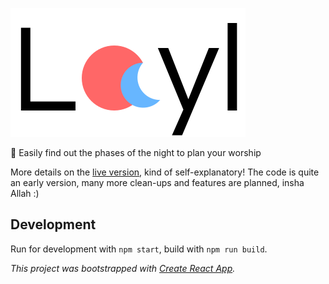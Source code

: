 ![logo](https://raw.githubusercontent.com/mr-islam/layl/master/src/logo.svg?token=AEG3JJH3SDS3NLXCFALQEBS4ZQXKA?sanitize=true)

🌙 Easily find out the phases of the night to plan your worship

More details on the [live version](https://layl.navedislam.com), kind of self-explanatory! The code is quite an early version, many more clean-ups and features are planned, insha Allah :)

## Development

Run for development with `npm start`, build with `npm run build`. 

*This project was bootstrapped with [Create React App](https://github.com/facebook/create-react-app).*

